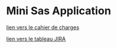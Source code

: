 # Mini Sas Application 


[lien vers le cahier de charges](https://docs.google.com/document/d/1mGCgckKa8ViTkVySKN9ybmVR_Ap41yDJJtMHeygLU-g/edit)

[lien vers le tableau JIRA](https://yassine-aaynealhayate.atlassian.net/jira/software/projects/ST/boards/1)
